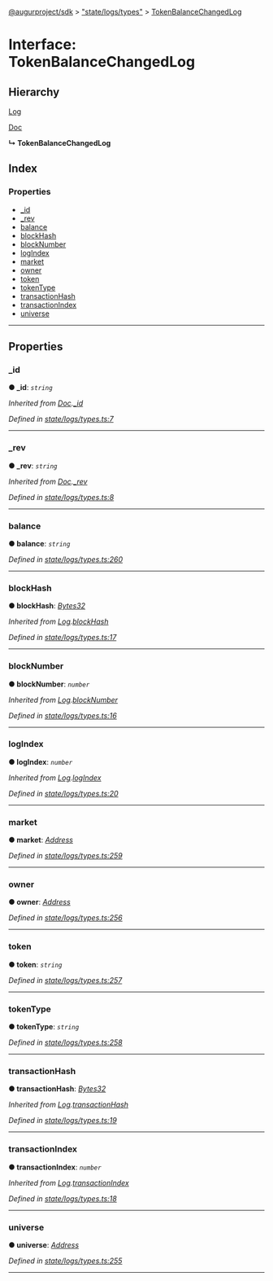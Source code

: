 [@augurproject/sdk](../README.md) > ["state/logs/types"](../modules/_state_logs_types_.md) > [TokenBalanceChangedLog](../interfaces/_state_logs_types_.tokenbalancechangedlog.md)

# Interface: TokenBalanceChangedLog

## Hierarchy

 [Log](_state_logs_types_.log.md)

 [Doc](_state_logs_types_.doc.md)

**↳ TokenBalanceChangedLog**

## Index

### Properties

* [_id](_state_logs_types_.tokenbalancechangedlog.md#_id)
* [_rev](_state_logs_types_.tokenbalancechangedlog.md#_rev)
* [balance](_state_logs_types_.tokenbalancechangedlog.md#balance)
* [blockHash](_state_logs_types_.tokenbalancechangedlog.md#blockhash)
* [blockNumber](_state_logs_types_.tokenbalancechangedlog.md#blocknumber)
* [logIndex](_state_logs_types_.tokenbalancechangedlog.md#logindex)
* [market](_state_logs_types_.tokenbalancechangedlog.md#market)
* [owner](_state_logs_types_.tokenbalancechangedlog.md#owner)
* [token](_state_logs_types_.tokenbalancechangedlog.md#token)
* [tokenType](_state_logs_types_.tokenbalancechangedlog.md#tokentype)
* [transactionHash](_state_logs_types_.tokenbalancechangedlog.md#transactionhash)
* [transactionIndex](_state_logs_types_.tokenbalancechangedlog.md#transactionindex)
* [universe](_state_logs_types_.tokenbalancechangedlog.md#universe)

---

## Properties

<a id="_id"></a>

###  _id

**● _id**: *`string`*

*Inherited from [Doc](_state_logs_types_.doc.md).[_id](_state_logs_types_.doc.md#_id)*

*Defined in [state/logs/types.ts:7](https://github.com/AugurProject/augur/blob/1991ef64ef/packages/augur-sdk/src/state/logs/types.ts#L7)*

___
<a id="_rev"></a>

###  _rev

**● _rev**: *`string`*

*Inherited from [Doc](_state_logs_types_.doc.md).[_rev](_state_logs_types_.doc.md#_rev)*

*Defined in [state/logs/types.ts:8](https://github.com/AugurProject/augur/blob/1991ef64ef/packages/augur-sdk/src/state/logs/types.ts#L8)*

___
<a id="balance"></a>

###  balance

**● balance**: *`string`*

*Defined in [state/logs/types.ts:260](https://github.com/AugurProject/augur/blob/1991ef64ef/packages/augur-sdk/src/state/logs/types.ts#L260)*

___
<a id="blockhash"></a>

###  blockHash

**● blockHash**: *[Bytes32](../modules/_state_logs_types_.md#bytes32)*

*Inherited from [Log](_state_logs_types_.log.md).[blockHash](_state_logs_types_.log.md#blockhash)*

*Defined in [state/logs/types.ts:17](https://github.com/AugurProject/augur/blob/1991ef64ef/packages/augur-sdk/src/state/logs/types.ts#L17)*

___
<a id="blocknumber"></a>

###  blockNumber

**● blockNumber**: *`number`*

*Inherited from [Log](_state_logs_types_.log.md).[blockNumber](_state_logs_types_.log.md#blocknumber)*

*Defined in [state/logs/types.ts:16](https://github.com/AugurProject/augur/blob/1991ef64ef/packages/augur-sdk/src/state/logs/types.ts#L16)*

___
<a id="logindex"></a>

###  logIndex

**● logIndex**: *`number`*

*Inherited from [Log](_state_logs_types_.log.md).[logIndex](_state_logs_types_.log.md#logindex)*

*Defined in [state/logs/types.ts:20](https://github.com/AugurProject/augur/blob/1991ef64ef/packages/augur-sdk/src/state/logs/types.ts#L20)*

___
<a id="market"></a>

###  market

**● market**: *[Address](../modules/_state_logs_types_.md#address)*

*Defined in [state/logs/types.ts:259](https://github.com/AugurProject/augur/blob/1991ef64ef/packages/augur-sdk/src/state/logs/types.ts#L259)*

___
<a id="owner"></a>

###  owner

**● owner**: *[Address](../modules/_state_logs_types_.md#address)*

*Defined in [state/logs/types.ts:256](https://github.com/AugurProject/augur/blob/1991ef64ef/packages/augur-sdk/src/state/logs/types.ts#L256)*

___
<a id="token"></a>

###  token

**● token**: *`string`*

*Defined in [state/logs/types.ts:257](https://github.com/AugurProject/augur/blob/1991ef64ef/packages/augur-sdk/src/state/logs/types.ts#L257)*

___
<a id="tokentype"></a>

###  tokenType

**● tokenType**: *`string`*

*Defined in [state/logs/types.ts:258](https://github.com/AugurProject/augur/blob/1991ef64ef/packages/augur-sdk/src/state/logs/types.ts#L258)*

___
<a id="transactionhash"></a>

###  transactionHash

**● transactionHash**: *[Bytes32](../modules/_state_logs_types_.md#bytes32)*

*Inherited from [Log](_state_logs_types_.log.md).[transactionHash](_state_logs_types_.log.md#transactionhash)*

*Defined in [state/logs/types.ts:19](https://github.com/AugurProject/augur/blob/1991ef64ef/packages/augur-sdk/src/state/logs/types.ts#L19)*

___
<a id="transactionindex"></a>

###  transactionIndex

**● transactionIndex**: *`number`*

*Inherited from [Log](_state_logs_types_.log.md).[transactionIndex](_state_logs_types_.log.md#transactionindex)*

*Defined in [state/logs/types.ts:18](https://github.com/AugurProject/augur/blob/1991ef64ef/packages/augur-sdk/src/state/logs/types.ts#L18)*

___
<a id="universe"></a>

###  universe

**● universe**: *[Address](../modules/_state_logs_types_.md#address)*

*Defined in [state/logs/types.ts:255](https://github.com/AugurProject/augur/blob/1991ef64ef/packages/augur-sdk/src/state/logs/types.ts#L255)*

___

